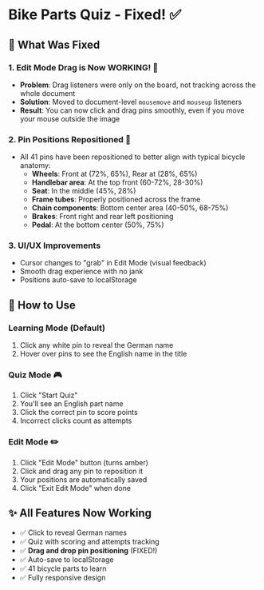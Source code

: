 # Bike Parts Quiz - Fixed! ✅

## 🔧 What Was Fixed

### 1. **Edit Mode Drag is Now WORKING!** 🎉
   - **Problem**: Drag listeners were only on the board, not tracking across the whole document
   - **Solution**: Moved to document-level `mousemove` and `mouseup` listeners
   - **Result**: You can now click and drag pins smoothly, even if you move your mouse outside the image

### 2. **Pin Positions Repositioned** 📍
   - All 41 pins have been repositioned to better align with typical bicycle anatomy:
     - **Wheels**: Front at (72%, 65%), Rear at (28%, 65%)
     - **Handlebar area**: At the top front (60-72%, 28-30%)
     - **Seat**: In the middle (45%, 28%)
     - **Frame tubes**: Properly positioned across the frame
     - **Chain components**: Bottom center area (40-50%, 68-75%)
     - **Brakes**: Front right and rear left positioning
     - **Pedal**: At the bottom center (50%, 75%)

### 3. **UI/UX Improvements**
   - Cursor changes to "grab" in Edit Mode (visual feedback)
   - Smooth drag experience with no jank
   - Positions auto-save to localStorage

## 🎯 How to Use

### **Learning Mode** (Default)
1. Click any white pin to reveal the German name
2. Hover over pins to see the English name in the title

### **Quiz Mode** 🎮
1. Click "Start Quiz"
2. You'll see an English part name
3. Click the correct pin to score points
4. Incorrect clicks count as attempts

### **Edit Mode** ✏️
1. Click "Edit Mode" button (turns amber)
2. Click and drag any pin to reposition it
3. Your positions are automatically saved
4. Click "Exit Edit Mode" when done

## ✨ All Features Now Working
- ✅ Click to reveal German names
- ✅ Quiz with scoring and attempts tracking
- ✅ **Drag and drop pin positioning** (FIXED!)
- ✅ Auto-save to localStorage
- ✅ 41 bicycle parts to learn
- ✅ Fully responsive design
